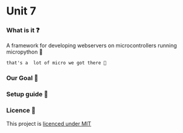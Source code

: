 # Unit 7 

### What is it ❓

A framework for developing webservers on microcontrollers running micropython 🐍

```that's a  lot of micro we got there 🤔```


### Our Goal 🥅



### Setup guide 🔌


### Licence 📜

This project is [licenced under MIT]("./LICENCE")


